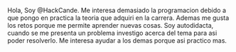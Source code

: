 Hola, Soy @HackCande. Me interesa demasiado la programacion debido a que pongo en practica la teoria que adquiri en la carrera.
Ademas me gusta los retos porque me permite aprender nuevas cosas. 
Soy autodidacta, cuando se me presenta un problema investigo acerca del tema para asi poder resolverlo.
Me interesa ayudar a los demas porque asi practico mas.
<!---
HackCande/HackCande is a ✨ special ✨ repository because its `README.md` (this file) appears on your GitHub profile.
You can click the Preview link to take a look at your changes. 
--->
